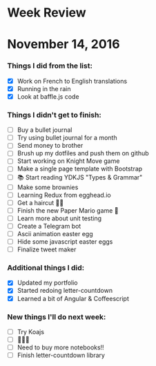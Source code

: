 Week Review
===========

# November 14, 2016

### Things I did from the list:

- [x] Work on French to English translations
- [x] Running in the rain
- [x] Look at baffle.js code

### Things I didn't get to finish:

- [ ] Buy a bullet journal
- [ ] Try using bullet journal for a month
- [ ] Send money to brother
- [ ] Brush up my dotfiles and push them on github
- [ ] Start working on Knight Move game
- [ ] Make a single page template with Bootstrap
- [ ] 📚 Start reading YDKJS "Types & Grammar"
- [ ] Make some brownies
- [ ] Learning Redux from egghead.io
- [ ] Get a haircut 💇‍♂️
- [ ] Finish the new Paper Mario game 👾
- [ ] Learn more about unit testing
- [ ] Create a Telegram bot
- [ ] Ascii animation easter egg
- [ ] Hide some javascript easter eggs
- [ ] Finalize tweet maker

### Additional things I did:

- [x] Updated my portfolio
- [x] Started redoing letter-countdown
- [x] Learned a bit of Angular & Coffeescript

### New things I'll do next week:

- [ ] Try Koajs
- [ ] 🏃🏃🏃
- [ ] Need to buy more notebooks!!
- [ ] Finish letter-countdown library